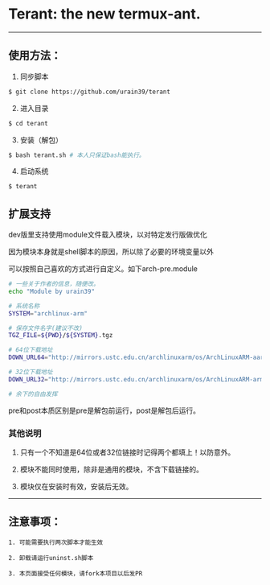 # Terant: the new termux-ant.

--------------------------------------------

## 使用方法：

1. 同步脚本
````sh
$ git clone https://github.com/urain39/terant
````

2. 进入目录
````sh
$ cd terant
````
3. 安装（解包）
````sh
$ bash terant.sh # 本人只保证bash能执行。
````
4. 启动系统
````sh
$ terant
````

## 扩展支持

dev版里支持使用module文件载入模块，以对特定发行版做优化

因为模块本身就是shell脚本的原因，所以除了必要的环境变量以外

可以按照自己喜欢的方式进行自定义。如下arch-pre.module

````sh
# 一些关于作者的信息，随便改。
echo "Module by urain39"

# 系统名称
SYSTEM="archlinux-arm"

# 保存文件名字(建议不改)
TGZ_FILE=${PWD}/${SYSTEM}.tgz

# 64位下载地址
DOWN_URL64="http://mirrors.ustc.edu.cn/archlinuxarm/os/ArchLinuxARM-aarch64-latest.tar.gz"

# 32位下载地址
DOWN_URL32="http://mirrors.ustc.edu.cn/archlinuxarm/os/ArchLinuxARM-armv5-latest.tar.gz"

# 余下的自由发挥
````
pre和post本质区别是pre是解包前运行，post是解包后运行。

### 其他说明

1. 只有一个不知道是64位或者32位链接时记得两个都填上！以防意外。

2. 模块不能同时使用，除非是通用的模块，不含下载链接的。

3. 模块仅在安装时有效，安装后无效。

---------------------------------------------------------------

## 注意事项：

    1. 可能需要执行两次脚本才能生效
    
    2. 卸载请运行uninst.sh脚本

    3. 本页面接受任何模块，请fork本项目以后发PR